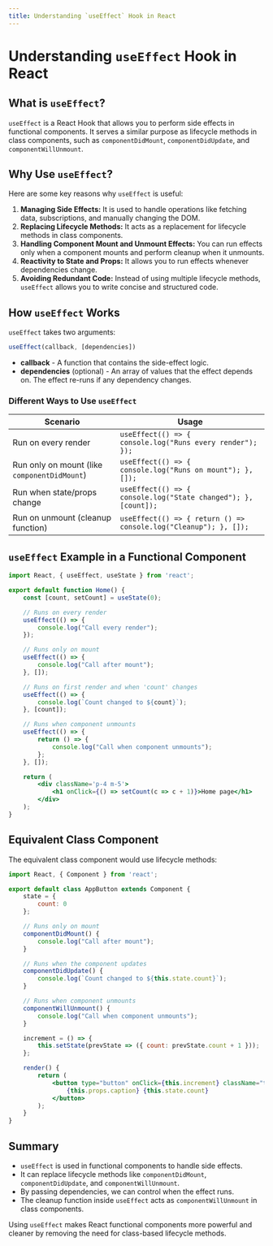 ```yaml
---
title: Understanding `useEffect` Hook in React
---
```


# Understanding `useEffect` Hook in React

## What is `useEffect`?
`useEffect` is a React Hook that allows you to perform side effects in functional components. It serves a similar purpose as lifecycle methods in class components, such as `componentDidMount`, `componentDidUpdate`, and `componentWillUnmount`.

## Why Use `useEffect`?
Here are some key reasons why `useEffect` is useful:

1. **Managing Side Effects:** It is used to handle operations like fetching data, subscriptions, and manually changing the DOM.
2. **Replacing Lifecycle Methods:** It acts as a replacement for lifecycle methods in class components.
3. **Handling Component Mount and Unmount Effects:** You can run effects only when a component mounts and perform cleanup when it unmounts.
4. **Reactivity to State and Props:** It allows you to run effects whenever dependencies change.
5. **Avoiding Redundant Code:** Instead of using multiple lifecycle methods, `useEffect` allows you to write concise and structured code.

## How `useEffect` Works
`useEffect` takes two arguments:

```js
useEffect(callback, [dependencies])
```

- **callback** - A function that contains the side-effect logic.
- **dependencies** (optional) - An array of values that the effect depends on. The effect re-runs if any dependency changes.

### Different Ways to Use `useEffect`

| Scenario | Usage |
|----------|-------|
| Run on every render | `useEffect(() => { console.log("Runs every render"); });` |
| Run only on mount (like `componentDidMount`) | `useEffect(() => { console.log("Runs on mount"); }, []);` |
| Run when state/props change | `useEffect(() => { console.log("State changed"); }, [count]);` |
| Run on unmount (cleanup function) | `useEffect(() => { return () => console.log("Cleanup"); }, []);` |

## `useEffect` Example in a Functional Component

```jsx
import React, { useEffect, useState } from 'react';

export default function Home() {
    const [count, setCount] = useState(0);

    // Runs on every render
    useEffect(() => {
        console.log("Call every render");
    });

    // Runs only on mount
    useEffect(() => {
        console.log("Call after mount");
    }, []);

    // Runs on first render and when 'count' changes
    useEffect(() => {
        console.log(`Count changed to ${count}`);
    }, [count]);

    // Runs when component unmounts
    useEffect(() => {
        return () => {
            console.log("Call when component unmounts");
        };
    }, []);

    return (
        <div className='p-4 m-5'>
            <h1 onClick={() => setCount(c => c + 1)}>Home page</h1>
        </div>
    );
}
```

## Equivalent Class Component

The equivalent class component would use lifecycle methods:

```jsx
import React, { Component } from 'react';

export default class AppButton extends Component {
    state = {
        count: 0
    };

    // Runs only on mount
    componentDidMount() {
        console.log("Call after mount");
    }

    // Runs when the component updates
    componentDidUpdate() {
        console.log(`Count changed to ${this.state.count}`);
    }

    // Runs when component unmounts
    componentWillUnmount() {
        console.log("Call when component unmounts");
    }

    increment = () => {
        this.setState(prevState => ({ count: prevState.count + 1 }));
    };

    render() {
        return (
            <button type="button" onClick={this.increment} className="text-white bg-blue-700 hover:bg-blue-800 focus:ring-4 focus:ring-blue-300 font-medium rounded-lg text-sm px-5 py-2.5 me-2 mb-2 dark:bg-blue-600 dark:hover:bg-blue-700 focus:outline-none dark:focus:ring-blue-800">
                {this.props.caption} {this.state.count}
            </button>
        );
    }
}
```

## Summary

- `useEffect` is used in functional components to handle side effects.
- It can replace lifecycle methods like `componentDidMount`, `componentDidUpdate`, and `componentWillUnmount`.
- By passing dependencies, we can control when the effect runs.
- The cleanup function inside `useEffect` acts as `componentWillUnmount` in class components.

Using `useEffect` makes React functional components more powerful and cleaner by removing the need for class-based lifecycle methods.

